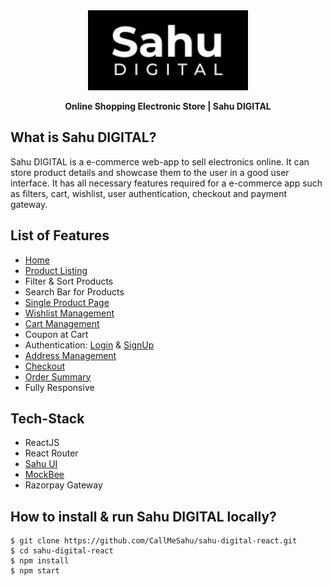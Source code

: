 <div align="center">

   <a href="https://sahudigital.vercel.app/">
        <img src="./src/assets/README-logo.png"  alt="" /> 
   </a>

 **Online Shopping Electronic Store | Sahu DIGITAL**
</div>

## **What is Sahu DIGITAL?**
Sahu DIGITAL is a e-commerce web-app to sell electronics online. It can store product details and showcase them to the user in a good user interface. It has all necessary features required for a e-commerce app such as filters, cart, wishlist, user authentication, checkout and payment gateway.
[](./src/assets/payment-logo.png)

## **List of Features**
- [Home](https://sahudigital.vercel.app/)
- [Product Listing](https://sahudigital.vercel.app/product)
- Filter & Sort Products
- Search Bar for Products
- [Single Product Page](https://sahudigital.vercel.app/product/1)
- [Wishlist Management](https://sahudigital.vercel.app/wishlist)
- [Cart Management](https://sahudigital.vercel.app/cart)
- Coupon at Cart
- Authentication: [Login](https://sahudigital.vercel.app/login) & [SignUp](https://sahudigital.vercel.app/signup)
- [Address Management](https://sahudigital.vercel.app/user_profile)
- [Checkout](https://sahudigital.vercel.app/checkout)
- [Order Summary](https://sahudigital.vercel.app/order_summary)
- Fully Responsive

## **Tech-Stack**
- ReactJS
- React Router
- [Sahu UI](https://sahu-ui.vercel.app/)
- [MockBee](https://mockbee.netlify.app/)
- Razorpay Gateway


## **How to install & run Sahu DIGITAL locally?**
```
$ git clone https://github.com/CallMeSahu/sahu-digital-react.git
$ cd sahu-digital-react
$ npm install
$ npm start
```